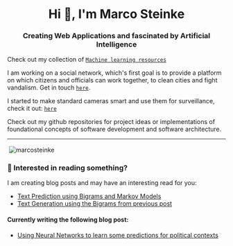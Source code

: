 <h1 align="center">Hi 👋, I'm Marco Steinke</h1>
<h3 align="center">Creating Web Applications and fascinated by Artificial Intelligence</h3>

Check out my collection of [`Machine learning resources`](https://github.com/MarcoSteinke/Machine-Learning-Resources)

I am working on a social network, which's first goal is to provide a platform on which citizens and officials can work together, to clean cities and fight vandalism. Get in touch [`here`](https://github.com/vanfix-social-network).

I started to make standard cameras smart and use them for surveillance, check it out: [`here`](https://github.com/MarcoSteinke/survAPI-Surveillance-Camera-Analysis)

Check out my github repositories for project ideas or implementations of foundational concepts of software development and software architecture.

<hr>

<p>&nbsp;<img align="center" src="https://github-readme-stats.vercel.app/api?username=marcosteinke&show_icons=true&locale=en" alt="marcosteinke" /></p>

### 📝 Interested in reading something?

I am creating blog posts and may have an interesting read for you:

- [Text Prediction using Bigrams and Markov Models](https://bestofcode.net/blog/text-prediction/)
- [Text Generation using the Bigrams from previous post](https://bestofcode.net/blog/text-generation/)

#### Currently writing the following blog post:

- [Using Neural Networks to learn some predictions for political contexts](https://github.com/MarcoSteinke/Machine-Learning-Resources/blob/main/implementation/political-parties/README.adoc#using-neural-networks-to-learn-some-predictions-for-political-contexts)

